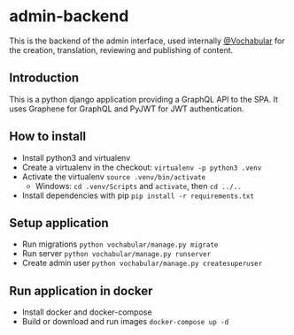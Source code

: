 # admin-backend

This is the backend of the admin interface, used internally [@Vochabular](https://www.vochabular.ch) for the creation, translation, reviewing and publishing of content.

## Introduction

This is a python django application providing a GraphQL API to the SPA. It uses Graphene for GraphQL and PyJWT for JWT authentication.

## How to install

- Install python3 and virtualenv
- Create a virtualenv in the checkout: `virtualenv -p python3 .venv`
- Activate the virtualenv `source .venv/bin/activate`
    - Windows: `cd .venv/Scripts` and `activate`, then `cd ../..`
- Install dependencies with pip `pip install -r requirements.txt`

## Setup application

- Run migrations `python vochabular/manage.py migrate`
- Run server `python vochabular/manage.py runserver`
- Create admin user `python vochabular/manage.py createsuperuser`

## Run application in docker

- Install docker and docker-compose
- Build or download and run images `docker-compose up -d`
